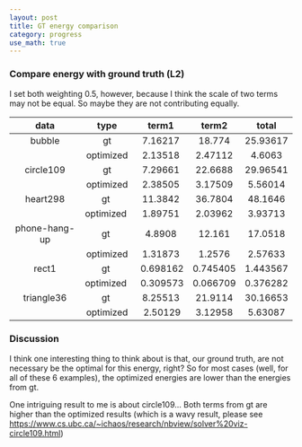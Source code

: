 ```yaml
---
layout: post
title: GT energy comparison
category: progress
use_math: true
---
```

### Compare energy with ground truth (L2)

I set both weighting 0.5, however, because I think the scale of two terms may not be equal.
So maybe they are not contributing equally.

|  data | type  | term1  | term2  | total |
|:--:|:---:|:---:|:---:|:---:|
| bubble  | gt | 7.16217|18.774 |25.93617 |
|   |  optimized | 2.13518|2.47112|4.6063|
|  circle109 | gt |7.29661|22.6688|29.96541|
|   | optimized |2.38505 |3.17509 |5.56014 | 
|  heart298| gt |11.3842|36.7804|48.1646| 
|  | optimized |1.89751|2.03962|3.93713| 
|  phone-hang-up| gt |4.8908|12.161|17.0518| 
| | optimized|1.31873|1.2576|2.57633| 
|  rect1| gt | 0.698162|0.745405|1.443567 | 
|  | optimized | 0.309573|0.066709|0.376282 | 
|  triangle36| gt |8.25513|21.9114|30.16653 | 
| | optimized | 2.50129|3.12958|5.63087| 

### Discussion
I think one interesting thing to think about is that, our ground truth, are not necessary be the optimal for this energy, right?
So for most cases (well, for all of these 6 examples), the optimized energies are lower than the energies from gt.

One intriguing result to me is about circle109...
Both terms from gt are higher than the optimized results (which is a wavy result, please see <https://www.cs.ubc.ca/~ichaos/research/nbview/solver%20viz-circle109.html>)